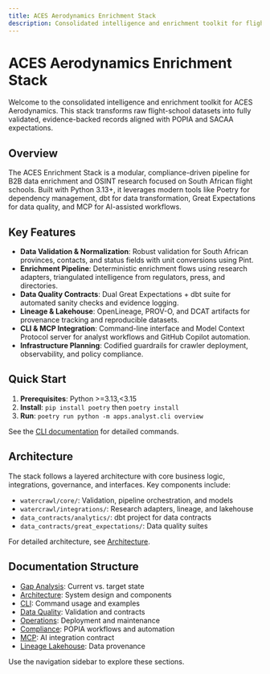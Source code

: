 ```yaml
---
title: ACES Aerodynamics Enrichment Stack
description: Consolidated intelligence and enrichment toolkit for flight school data
---
```


# ACES Aerodynamics Enrichment Stack

Welcome to the consolidated intelligence and enrichment toolkit for ACES Aerodynamics. This stack transforms raw flight-school datasets into fully validated, evidence-backed records aligned with POPIA and SACAA expectations.

## Overview

The ACES Enrichment Stack is a modular, compliance-driven pipeline for B2B data enrichment and OSINT research focused on South African flight schools. Built with Python 3.13+, it leverages modern tools like Poetry for dependency management, dbt for data transformation, Great Expectations for data quality, and MCP for AI-assisted workflows.

## Key Features

- **Data Validation & Normalization**: Robust validation for South African provinces, contacts, and status fields with unit conversions using Pint.
- **Enrichment Pipeline**: Deterministic enrichment flows using research adapters, triangulated intelligence from regulators, press, and directories.
- **Data Quality Contracts**: Dual Great Expectations + dbt suite for automated sanity checks and evidence logging.
- **Lineage & Lakehouse**: OpenLineage, PROV-O, and DCAT artifacts for provenance tracking and reproducible datasets.
- **CLI & MCP Integration**: Command-line interface and Model Context Protocol server for analyst workflows and GitHub Copilot automation.
- **Infrastructure Planning**: Codified guardrails for crawler deployment, observability, and policy compliance.

## Quick Start

1. **Prerequisites**: Python >=3.13,<3.15
2. **Install**: `pip install poetry` then `poetry install`
3. **Run**: `poetry run python -m apps.analyst.cli overview`

See the [CLI documentation](cli.md) for detailed commands.

## Architecture

The stack follows a layered architecture with core business logic, integrations, governance, and interfaces. Key components include:

- `watercrawl/core/`: Validation, pipeline orchestration, and models
- `watercrawl/integrations/`: Research adapters, lineage, and lakehouse
- `data_contracts/analytics/`: dbt project for data contracts
- `data_contracts/great_expectations/`: Data quality suites

For detailed architecture, see [Architecture](architecture.md).

## Documentation Structure

- [Gap Analysis](gap-analysis.md): Current vs. target state
- [Architecture](architecture.md): System design and components
- [CLI](cli.md): Command usage and examples
- [Data Quality](data-quality.md): Validation and contracts
- [Operations](operations.md): Deployment and maintenance
- [Compliance](compliance.md): POPIA workflows and automation
- [MCP](mcp.md): AI integration contract
- [Lineage Lakehouse](lineage-lakehouse.md): Data provenance

Use the navigation sidebar to explore these sections.
